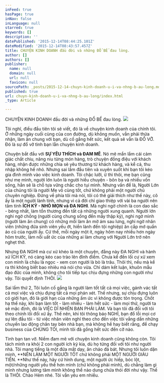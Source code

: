 ```yaml
---
inFeed: true
hasPage: true
inNav: false
inLanguage: null
starred: true
keywords: []
description: ''
datePublished: '2015-12-14T08:44:25.101Z'
dateModified: '2015-12-14T08:43:57.457Z'
title: CHUYỆN KINH DOANH đầu đời và những ĐỔ BỂ đau lòng.
author: []
authors: []
publisher:
  name: null
  domain: null
  url: null
  favicon: null
sourcePath: _posts/2015-12-14-chuyn-kinh-doanh-u-i-va-nhng-b-au-long.md
published: true
url: chuyn-kinh-doanh-u-i-va-nhng-b-au-long/index.html
_type: Article

---
```

CHUYỆN KINH DOANH đầu đời và những ĐỔ BỂ đau lòng.
![](https://the-grid-user-content.s3-us-west-2.amazonaws.com/ef6f7ff1-6092-49f0-a54e-dc0847a3b751.png)

Tôi nghĩ, điều đầu tiên tôi sẽ viết, đó là về chuyện kinh doanh của chính tôi. Ở những ngày cuối cùng của con đường, dù không muốn, vẫn phải thừa nhận, làm ăn chung với bạn, dù cố gắng hết sức, kết quả sẽ vẫn là ĐỔ VỠ. Đó là sự đổ vỡ tình bạn lẫn chuyện kinh doanh.

Chuyện bắt đầu với **SỰ YÊU THÍCH và ĐAM MÊ**. Nó mê mẩn lắm cái cảm giác chắt chiu, nâng niu từng món hàng, trò chuyện đồng điệu với khách hàng, nhận được những chia sẻ yêu thương từ khách hàng, và kể cả, thu nhập không hề nhỏ. Nhưng sai lầm đầu tiên và xuyên suốt khi bạn tôi kéo gia đình mình vào việc kinh doanh. Tôi chậc lưỡi, ừ thì thôi, mẹ bạn cũng như mẹ mình, người lớn luôn là người hiểu chuyện - bôn ba và nhiều vốn sống, hẳn sẽ là chỗ tựa vững chắc cho tụi mình. Nhưng vấn để là, Người Lớn của chúng tôi là người Mẹ vô cùng tốt, chứ không phải một người chủ chuyên nghiệp. Đứng về phía tôi mà nói, tôi có thê giải thích như thế này, cô ấy là một người lành tính, nhưng vì cả đời chỉ giao thiệp với vài ba người nên tâm tính **ÍCH KỶ - NHỎ MỌN và ĐA NGHI**. Mà nghi ngờ chính là con dao sắc - béng nhất, làm tổn thương đến tất cả những người xung quanh. Người lớn nghi ngờ chồng (người cùng chung sống đến mấy thập kỷ), nghi ngờ mình (người làm ăn chung) có những mối làm ăn mờ ám sau lưng, nghi ngờ nhân viên (những đứa sinh viên yếu ớt, hiền lành đến tội nghiệp) ăn cắp mớ quần áo cũ của người ấy. Cứ thế, mỗi ngày một ít, ngày hôm nay nhiều hơn ngày hôm trước, làm nỗi uất ức của những ai làm chung với Người Lớn trở nên nghẹt thở.

Nhưng ĐA NGHI mà cư xử khéo là một chuyện, đằng này ĐA NGHI và hành xử ÍCH KỶ, nó càng kéo cao trào lên đỉnh điểm. Chưa kể đến lối cư xử xem con mình là châu là ngọc - xem con người là bò là trâu. Thôi thì, nếu mà kể ra thì không biết bao nhiêu mà nói cho vừa. Chỉ dám kết luận, khuôn mẫu đạo đức của mình, không cho tôi tiếp tục chịu đựng những con người như vậy. Tôi quyết định THÔI. ![](https://the-grid-user-content.s3-us-west-2.amazonaws.com/b639fbc6-5906-4279-86b0-93cc480e3d2f.jpg)

Sai lầm thứ 2, Tôi luôn cố gắng là người làm tốt tất cả mọi việc, gánh vác tất cả mọi việc và chịu đựng tất cả mọi phán xét. Thế nhưng, sự chịu đựng luôn có giới hạn, đó là giới hạn của những ấm ức vì không được tôn trọng. Chốt hạ thế này, khi bạn làm tốt - làm nhiều - làm hết sức - làm mọi thứ, người ta sẽ mặc định, đó là VIỆC DĨ NHIÊN BẠN PHẢI LÀM. Và bạn tôi đã đối với tôi theo chính lối đối xử ấy. Thế nên, khi tôi thông báo NGHỈ, bạn đổ lỗi mọi cơ sự lên đầu tôi - từ việc nhân viên nghỉ theo cho đến việc tôi vắng dần những chuyến lao động chân tay bên nhà bạn, mà không hề hay biết rằng, để chạy business của CHÚNG TÔI, mình tôi đã gồng hết sức đến cỡ nào.

Tình bạn tan vỡ. Niềm đam mê với chuyện kinh doanh cũng không còn. Tôi tách mình ra khỏi 2 con người ích kỷ kia, dù họ từng đối với tôi như người nhà. Tôi mang tiếng là một đứa mất dạy, ăn cháo đá bát. Nhưng tôi luôn dặn mình, **NÊN LÀM MỘT NGƯỜI TỐT chứ không phải MỘT NGƯỜI GIÀU TIỀN. **Như thế này, hãy cứ hình dung, một người ức hiếp, bóc lột, một/những người yếu thế hơn mình (chứ không phải mình), dù chẳng làm gì mình nhưng lương tâm mình không thể nào dung chứa thói đời như vậy. Thế là THÔI. Chào Hẻm nhé. Tôi vẫn yêu em nhiều.